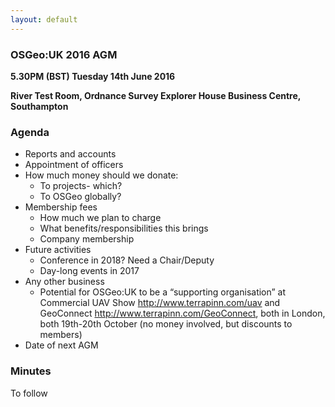 ```yaml
---
layout: default
---
```


### OSGeo:UK 2016 AGM

**5.30PM (BST) Tuesday 14th June 2016**

**River Test Room, Ordnance Survey Explorer House Business Centre, Southampton**

### Agenda

 * Reports and accounts
 * Appointment of officers
 * How much money should we donate:
	* To projects- which?
	* To OSGeo globally?
 * Membership fees
	* How much we plan to charge
	* What benefits/responsibilities this brings
	* Company membership
 * Future activities
 	* Conference in 2018? Need a Chair/Deputy
	* Day-long events in 2017
 * Any other business
	* Potential for OSGeo:UK to be a “supporting organisation” at Commercial UAV Show http://www.terrapinn.com/uav and GeoConnect http://www.terrapinn.com/GeoConnect, both in London, both 19th-20th October (no money involved, but discounts to members)
 * Date of next AGM

### Minutes

To follow
